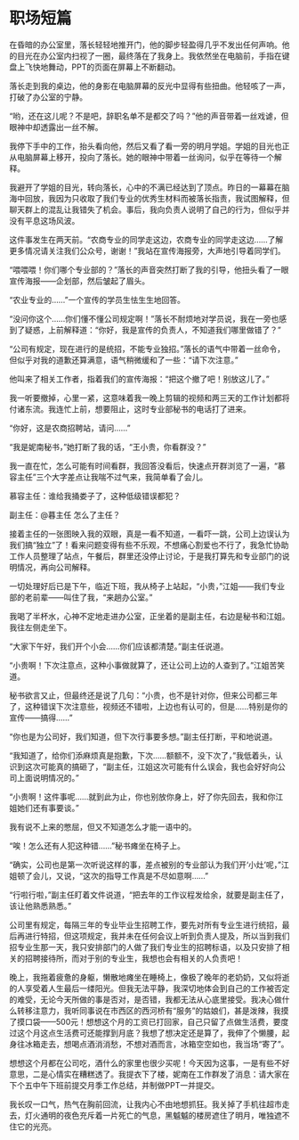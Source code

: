 # 职场短篇

<link rel="stylesheet" href="/css/novel.css">
<div class = "content">
在昏暗的办公室里，落长轻轻地推开门，他的脚步轻盈得几乎不发出任何声响。他的目光在办公室内扫视了一圈，最终落在了我身上。我依然坐在电脑前，手指在键盘上飞快地舞动，PPT的页面在屏幕上不断翻动。

落长走到我的桌边，他的身影在电脑屏幕的反光中显得有些扭曲。他轻咳了一声，打破了办公室的宁静。

“哟，还在这儿呢？不是吧，辞职名单不是都交了吗？”他的声音带着一丝戏谑，但眼神中却透露出一丝不解。

我停下手中的工作，抬头看向他，然后又看了看一旁的明月学姐。学姐的目光也正从电脑屏幕上移开，投向了落长。她的眼神中带着一丝询问，似乎在等待一个解释。

我避开了学姐的目光，转向落长，心中的不满已经达到了顶点。昨日的一幕幕在脑海中回放，我因为只收取了我们专业的优秀生材料而被落长指责，我试图解释，但聊天群上的混乱让我错失了机会。事后，我向负责人说明了自己的行为，但似乎并没有平息这场风波。

这件事发生在两天前。“农商专业的同学走这边，农商专业的同学走这边……了解更多情况请关注我们公众号，谢谢！”我站在宣传海报旁，大声地引导着同学们。

“喂喂喂！你们哪个专业部的？”落长的声音突然打断了我的引导，他扭头看了一眼宣传海报——企划部，然后皱起了眉头。

“农业专业的……”一个宣传的学员生怯生生地回答。

“没问你这个……你们懂不懂公司规定啊！”落长不耐烦地对学员说，我在一旁也感到了疑惑，上前解释道：“你好，我是宣传的负责人，不知道我们哪里做错了？”

“公司有规定，现在进行的是统招，不能专业独招。”落长的语气中带着一丝命令，但似乎对我的道歉还算满意，语气稍微缓和了一些：“请下次注意。”

他叫来了相关工作者，指着我们的宣传海报：“把这个撤了吧！别放这儿了。”

我一听要撤掉，心里一紧，这意味着我一晚上剪辑的视频和两三天的工作计划都将付诸东流。我连忙上前，想要阻止，这时专业部秘书的电话打了进来。

“你好，这是农商招聘站，请问……”

“我是妮南秘书，”她打断了我的话，“王小贵，你看群没？”

我一直在忙，怎么可能有时间看群，我回答没看后，快速点开群浏览了一遍，“慕容主任”三个大字差点让我喘不过气来，我简单看了会儿。

慕容主任：谁给我捅娄子了，这种低级错误都犯？

副主任：@暮主任 怎么了主任？

接着主任的一张图映入我的双眼，真是一看不知道，一看吓一跳，公司上边误认为我们搞“独立”了！看来问题变得有些不乐观，不想痛心割爱也不行了，我急忙协助工作人员整理了站点，午餐后，群里还没停止讨论，于是我打算先和专业部门的说明情况，再向公司解释。

一切处理好后已是下午，临近下班，我从椅子上站起，“小贵，”江姐——我们专业部的老前辈——叫住了我，“来趟办公室。”

我喝了半杯水，心神不定地走进办公室，正坐着的是副主任，右边是秘书和江姐。我往左侧走坐下。

“大家下午好，我们开个小会……你们应该都清楚。”副主任说道。

“小贵啊！下次注意点，这种小事做就算了，还让公司上边的人查到了。”江姐苦笑道。

秘书欲言又止，但最终还是说了几句：“小贵，也不是针对你，但来公司都三年了，这种错误下次注意些，视频还不错啦，上边也有认可的，但是……特别是你的宣传——搞得……”

“你也是为公司好，我们知道，但下次行事要多想。”副主任打断，平和地说道。

“我知道了，给你们添麻烦真是抱歉，下次……额额不，没下次了，”我低着头，认识到这次可能真的搞砸了，“副主任，江姐这次可能有什么误会，我也会好好向公司上面说明情况的。”

“小贵啊！这件事呢……就到此为止，你也别放你身上，好了你先回去，我和你江姐她们还有事要谈。”

我有说不上来的憋屈，但又不知道怎么才能一语中的。

“唉！怎么还有人犯这种错……”秘书瘫坐在椅子上。

“确实，公司也是第一次听说这样的事，差点被别的专业部认为我们开‘小灶’呢，”江姐顿了会儿，又说，“这次的指导工作真是不尽如意啊……”

“行啦行啦，”副主任盯着文件说道，“把去年的工作议程发给余，就要是副主任了，该让他熟悉熟悉。”

公司里有规定，每隔三年的专业毕业生招聘工作，要先对所有专业生进行统招，最后再进行特招，但这项规定，我并未在任何会议上听到负责人提及，所以当到我们招专业生那一天，我只安排部门的人做了我们专业生的招聘标语，以及只安排了相关的招聘接待所，而对于别的专业生，我想也会有相关的人负责吧！

晚上，我拖着疲惫的身躯，懒散地瘫坐在睡椅上，像极了晚年的老奶奶，又似将逝的人享受着人生最后一缕阳光。但我无法平静，我深切地体会到自己的工作被否定的难受，无论今天所做的事是否对，是否错，我都无法从心底里接受。我决心做什么转移注意力，我听同事说在市西区的西河桥有“服务”的姑娘们，甚是泼辣，我摸了摸口袋——500元！想想这个月的工资已打回家，自己只留了点做生活费，要度过这个月这点生活费可还能撑到月底？我想了想决定还是算了，我伸了个懒腰，起身往冰箱走去，想喝点酒消消愁，不想对酒而言，冰箱空空如也，我当场“寄了”。

想想这个月都在公司吃，酒什么的家里也很少买呢！今天因为这事，一是有些不好意思，二是心情实在糟糕透了。我提衣下了楼，妮南在工作群发了消息：请大家在下个五中午下班前提交月季工作总结，并制做PPT一并提交。

我长叹一口气，热气在胸前回流，让我内心不由地想抓狂。我关掉了手机往超市走去，灯火通明的夜色充斥着一片死亡的气息，黑魆魆的楼房遮住了明月，唯独遮不住它的光亮。

</div>
